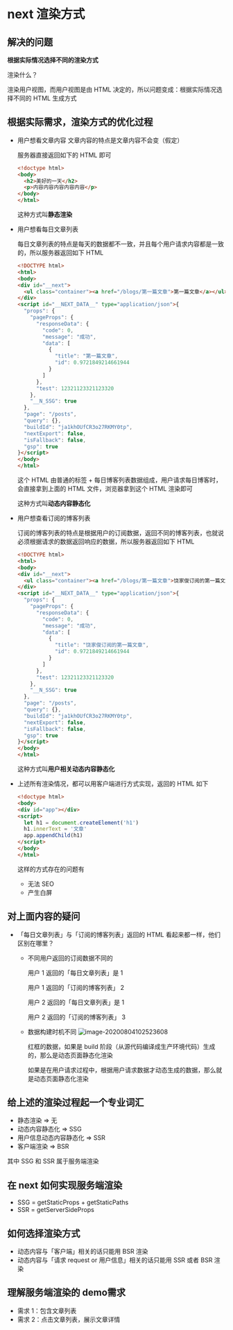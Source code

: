 # next 渲染方式



## 解决的问题

**根据实际情况选择不同的渲染方式**

渲染什么？

渲染用户视图，而用户视图是由 HTML 决定的，所以问题变成：根据实际情况选择不同的 HTML 生成方式



## 根据实际需求，渲染方式的优化过程

- 用户想看文章内容
  文章内容的特点是文章内容不会变（假定）

  服务器直接返回如下的 HTML 即可

  ```html
  <!doctype html>
  <body>
    <h2>美好的一天</h2>
    <p>内容内容内容内容内容</p>
  </body>
  </html>
  ```

  这种方式叫**静态渲染**

- 用户想看每日文章列表

  每日文章列表的特点是每天的数据都不一致，并且每个用户请求内容都是一致的，所以服务器返回如下 HTML

  ```html
  <!DOCTYPE html>
  <html>
  <body>
  <div id="__next">
    <ul class="container"><a href="/blogs/第一篇文章">第一篇文章</a></ul>
  </div>
  <script id="__NEXT_DATA__" type="application/json">{
    "props": {
      "pageProps": {
        "responseData": {
          "code": 0,
          "message": "成功",
          "data": [
            {
              "title": "第一篇文章",
              "id": 0.9721849214661944
            }
          ]
        },
        "test": 12321123321123320
      },
      "__N_SSG": true
    },
    "page": "/posts",
    "query": {},
    "buildId": "ja1khOUfCR3o27RKMY0tp",
    "nextExport": false,
    "isFallback": false,
    "gsp": true
  }</script>
  </body>
  </html>
  ```

  这个 HTML 由普通的标签 + 每日博客列表数据组成，用户请求每日博客时，会直接拿到上面的 HTML 文件，浏览器拿到这个 HTML 渲染即可 

  这种方式叫**动态内容静态化**

- 用户想查看订阅的博客列表

  订阅的博客列表的特点是根据用户的订阅数据，返回不同的博客列表，也就说必须根据请求的数据返回响应的数据，所以服务器返回如下 HTML

  ```html
  <!DOCTYPE html>
  <html>
  <body>
  <div id="__next">
    <ul class="container"><a href="/blogs/第一篇文章">饶家俊订阅的第一篇文章</a></ul>
  </div>
  <script id="__NEXT_DATA__" type="application/json">{
    "props": {
      "pageProps": {
        "responseData": {
          "code": 0,
          "message": "成功",
          "data": [
            {
              "title": "饶家俊订阅的第一篇文章",
              "id": 0.9721849214661944
            }
          ]
        },
        "test": 12321123321123320
      },
      "__N_SSG": true
    },
    "page": "/posts",
    "query": {},
    "buildId": "ja1khOUfCR3o27RKMY0tp",
    "nextExport": false,
    "isFallback": false,
    "gsp": true
  }</script>
  </body>
  </html>
  ```

  这种方式叫**用户相关动态内容静态化**

- 上述所有渲染情况，都可以用客户端进行方式实现，返回的 HTML 如下

  ```html
  <!doctype html>
  <body>
  <div id="app"></div>
  <script>
    let h1 = document.createElement('h1')
    h1.innerText = '文章'
    app.appendChild(h1)
  </script>
  </body>
  </html>
  ```

  这样的方式存在的问题有

  - 无法 SEO
  - 产生白屏



## 对上面内容的疑问

- 「每日文章列表」与「订阅的博客列表」返回的 HTML 看起来都一样，他们区别在哪里？

  - 不同用户返回的订阅数据不同的

    用户 1 返回的「每日文章列表」是 1

    用户 1 返回的「订阅的博客列表」 2

    用户 2 返回的「每日文章列表」是 1

    用户 2 返回的「订阅的博客列表」 3

  - 数据构建时机不同
    ![image-20200804102523608](https://raw.githubusercontent.com/wojiaofengzhongzhuifeng/iamge-host-2/master/image-20200804102523608.png)

    红框的数据，如果是 build 阶段（从源代码编译成生产环境代码）生成的，那么是动态页面静态化渲染

    如果是在用户请求过程中，根据用户请求数据才动态生成的数据，那么就是动态页面静态化渲染

  

## 给上述的渲染过程起一个专业词汇

- 静态渲染 => 无
- 动态内容静态化 => SSG
- 用户信息动态内容静态化 => SSR
- 客户端渲染 => BSR



其中 SSG 和 SSR 属于服务端渲染





## 在 next 如何实现服务端渲染

- SSG = getStaticProps + getStaticPaths
- SSR = getServerSideProps



## 如何选择渲染方式

- 动态内容与「客户端」相关的话只能用 BSR 渲染
- 动态内容与「请求 request or 用户信息」相关的话只能用 SSR 或者 BSR 渲染



## 理解服务端渲染的 demo需求

- 需求 1：包含文章列表
- 需求 2：点击文章列表，展示文章详情










